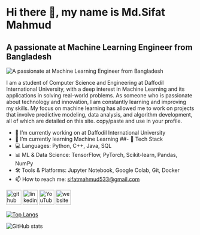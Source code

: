 # Hi there 👋, my name is Md.Sifat Mahmud
## A passionate at Machine Learning Engineer from Bangladesh
![A passionate at Machine Learning Engineer from Bangladesh](https://media.licdn.com/dms/image/v2/D5616AQEYtsLAVOs5UQ/profile-displaybackgroundimage-shrink_350_1400/profile-displaybackgroundimage-shrink_350_1400/0/1738911525040?e=1744243200&v=beta&t=Dh7CPlB5qo-PSkQj2Pqy962Mr1oan7uGi7VVpD_NaDo)

I am a student of Computer Science and Engineering at Daffodil International University, with a deep interest in Machine Learning and its applications in solving real-world problems.
As someone who is passionate about technology and innovation, I am constantly learning and improving my skills. My focus on machine learning has allowed me to work on projects that involve predictive modeling, data analysis, and algorithm development, all of which are detailed on this site. copy/paste and use in your profile.


- 🔭 I’m currently working on at Daffodil International University 
- 🌱 I’m currently learning Machine Learning
##- 🚀 Tech Stack
- 💻 Languages: Python, C++, Java, SQL
- 📊 ML & Data Science: TensorFlow, PyTorch, Scikit-learn, Pandas, NumPy
- 🛠️ Tools & Platforms: Jupyter Notebook, Google Colab, Git, Docker
- 📫 How to reach me: sifatmahmud533@gmail.com 


[<img src='https://cdn.jsdelivr.net/npm/simple-icons@3.0.1/icons/github.svg' alt='github' height='40'>](https://github.com/https://github.com/Mdsifatmahmud)  [<img src='https://cdn.jsdelivr.net/npm/simple-icons@3.0.1/icons/linkedin.svg' alt='linkedin' height='40'>](https://www.linkedin.com/in/https://www.linkedin.com/in/mdsifatmahmud2002//)  [<img src='https://cdn.jsdelivr.net/npm/simple-icons@3.0.1/icons/youtube.svg' alt='YouTube' height='40'>](https://www.youtube.com/channel/https://www.youtube.com/@sifatmahmud2002)  [<img src='https://cdn.jsdelivr.net/npm/simple-icons@3.0.1/icons/icloud.svg' alt='website' height='40'>](https://sites.google.com/s.diu.edu.bd/mdsifatmahmud/home)  

[![Top Langs](https://github-readme-stats.vercel.app/api/top-langs/?username=https://github.com/Mdsifatmahmud)](https://github.com/anuraghazra/github-readme-stats)

![GitHub stats](https://github-readme-stats.vercel.app/api?username=https://github.com/Mdsifatmahmud&show_icons=true)  

